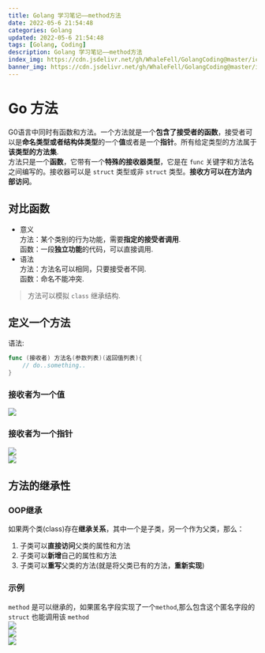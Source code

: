 ```yaml
---
title: Golang 学习笔记——method方法
date: 2022-05-6 21:54:48
categories: Golang
updated: 2022-05-6 21:54:48
tags: [Golang, Coding]
description: Golang 学习笔记——method方法
index_img: https://cdn.jsdelivr.net/gh/WhaleFell/GolangCoding@master/icon_img.png
banner_img: https://cdn.jsdelivr.net/gh/WhaleFell/GolangCoding@master/icon_img.png
---
```


# Go 方法

G0语言中同时有函数和方法。一个方法就是一个**包含了接受者的函数**，接受者可以是**命名类型或者结构体类型**的一个**值**或者是一个**指针**。所有给定类型的方法属于**该类型的方法集**.  
方法只是一个**函数**，它带有一个**特殊的接收器类型**，它是在 `func` 关键字和方法名之间编写的。接收器可以是 `struct` 类型或非 `struct` 类型。**接收方可以在方法内部访问**。  

## 对比函数
- 意义  
方法：某个类别的行为功能，需要**指定的接受者调用**.  
函数：一段**独立功能**的代码，可以直接调用.  
- 语法  
方法：方法名可以相同，只要接受者不同.  
函数：命名不能冲突.  
> 方法可以模拟 `class` 继承结构.  

## 定义一个方法
语法:  
```go
func (接收者) 方法名(参数列表)(返回值列表){
    // do..something..
}
```

### 接收者为一个值
![](https://cdn.jsdelivr.net/gh/WhaleFell/GolangCoding@master/notes/img/method-1.png)  

### 接收者为一个指针
![](https://cdn.jsdelivr.net/gh/WhaleFell/GolangCoding@master/notes/img/method-2.png)  
![](https://cdn.jsdelivr.net/gh/WhaleFell/GolangCoding@master/notes/img/method-3.png)  

## 方法的继承性

### OOP继承
如果两个类(class)存在**继承关系**，其中一个是子类，另一个作为父类，那么：
1. 子类可以**直接访问**父类的属性和方法
2. 子类可以**新增**自己的属性和方法
3. 子类可以**重写**父类的方法(就是将父类已有的方法，**重新实现**)

### 示例
`method` 是可以继承的，如果匿名字段实现了一个`method`,那么包含这个匿名字段的 `struct` 也能调用该 `method`  
![](https://cdn.jsdelivr.net/gh/WhaleFell/GolangCoding@master/notes/img/method-4.png)  
![](https://cdn.jsdelivr.net/gh/WhaleFell/GolangCoding@master/notes/img/method-5.png)  
![](https://cdn.jsdelivr.net/gh/WhaleFell/GolangCoding@master/notes/img/method-6.png)  
